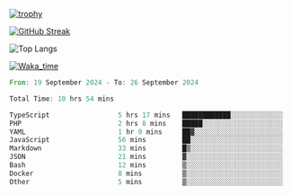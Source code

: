 <!--
**ren-joey/ren-joey** is a ✨ _special_ ✨ repository because its `README.md` (this file) appears on your GitHub profile.

Here are some ideas to get you started:

- 🔭 I’m currently working on ...
- 🌱 I’m currently learning ...
- 👯 I’m looking to collaborate on ...
- 🤔 I’m looking for help with ...
- 💬 Ask me about ...
- 📫 How to reach me: ...
- 😄 Pronouns: ...
- ⚡ Fun fact: ...
-->

[![trophy](https://github-profile-trophy.vercel.app/?username=ren-joey&theme=darkhub)](https://github.com/ren-joey)

[![GitHub Streak](https://streak-stats.demolab.com/?user=ren-joey&theme=dark)](https://github.com/ren-joey)

![Top Langs](https://github-readme-stats.vercel.app/api/top-langs?username=ren-joey&show_icons=true&layout=compact&locale=en&hide=html,CSS,scss,Pug,Twig&theme=dark)

[![Waka_time](https://github-readme-stats.vercel.app/api/wakatime?username=joeyren&theme=dark)](https://github.com/ren-joey)

<!--START_SECTION:waka-->

```rust
From: 19 September 2024 - To: 26 September 2024

Total Time: 10 hrs 54 mins

TypeScript                 5 hrs 17 mins   ████████████░░░░░░░░░░░░░   48.10 %
PHP                        2 hrs 8 mins    █████░░░░░░░░░░░░░░░░░░░░   19.42 %
YAML                       1 hr 9 mins     ██▓░░░░░░░░░░░░░░░░░░░░░░   10.49 %
JavaScript                 56 mins         ██░░░░░░░░░░░░░░░░░░░░░░░   08.49 %
Markdown                   33 mins         █▒░░░░░░░░░░░░░░░░░░░░░░░   05.08 %
JSON                       21 mins         ▓░░░░░░░░░░░░░░░░░░░░░░░░   03.28 %
Bash                       12 mins         ▒░░░░░░░░░░░░░░░░░░░░░░░░   01.88 %
Docker                     8 mins          ▒░░░░░░░░░░░░░░░░░░░░░░░░   01.31 %
Other                      5 mins          ▒░░░░░░░░░░░░░░░░░░░░░░░░   00.90 %
```

<!--END_SECTION:waka-->
